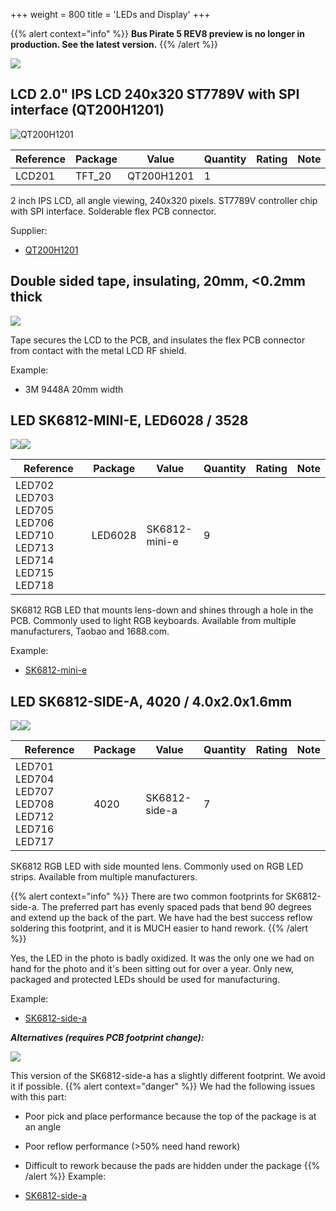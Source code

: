 +++
weight = 800
title = 'LEDs and Display'
+++

{{% alert context="info" %}}
**Bus Pirate 5 REV8 preview is no longer in production. See the latest version.**
{{% /alert %}}

![](/images/docs/hw/bp5rev8/lcd-cover.jpg)

## LCD 2.0" IPS LCD 240x320 ST7789V with SPI interface (QT200H1201)

![QT200H1201](/images/docs/hw/bp5rev8/lcd.jpg)

|**Reference**|**Package**|**Value**|**Quantity**|**Rating**|**Note**|
|-|-|-|-|-|-|
|LCD201|TFT\_20|QT200H1201|1||

2 inch IPS LCD, all angle viewing, 240x320 pixels. ST7789V controller chip with SPI interface. Solderable flex PCB connector.

Supplier:

*   [QT200H1201](https://item.taobao.com/item.htm?id=581793017604)

## Double sided tape, insulating, 20mm, <0.2mm thick

![](/images/docs/hw/bp5rev8/3m9448a-400px.jpg)

Tape secures the LCD to the PCB, and insulates the flex PCB connector from contact with the metal LCD RF shield. 

Example:

* 3M 9448A 20mm width

## LED SK6812-MINI-E, LED6028 / 3528

![](/images/docs/hw/bp5rev8/ledminie.jpg)![](/images/docs/hw/bp5rev8/sk6812-mini-e-400.png)

|**Reference**|**Package**|**Value**|**Quantity**|**Rating**|**Note**|
|-|-|-|-|-|-|
|LED702 LED703 LED705 LED706 LED710 LED713 LED714 LED715 LED718|LED6028|SK6812-mini-e|9|

SK6812 RGB LED that mounts lens-down and shines through a hole in the PCB. Commonly used to light RGB keyboards. Available from multiple manufacturers, Taobao and 1688.com.

Example:

*   [SK6812-mini-e](https://item.taobao.com/item.htm?spm=a1z09.2.0.0.4dfd2e8dXJuwqu&id=636757374631&_u=626q2r6fe46d)

## LED SK6812-SIDE-A, 4020 / 4.0x2.0x1.6mm

![](/images/docs/hw/bp5rev8/led-sidea.jpg)![](/images/docs/hw/bp5rev8/sk6812-side-a_b.png)

|**Reference**|**Package**|**Value**|**Quantity**|**Rating**|**Note**|
|-|-|-|-|-|-|
|LED701 LED704 LED707 LED708 LED712 LED716 LED717|4020|SK6812-side-a|7||

SK6812 RGB LED with side mounted lens. Commonly used on RGB LED strips. Available from multiple manufacturers. 

{{% alert context="info" %}}
There are two common footprints for SK6812-side-a. The preferred part has evenly spaced pads that bend 90 degrees and extend up the back of the part. We have had the best success reflow soldering this footprint, and it is MUCH easier to hand rework.
{{% /alert %}}

Yes, the LED in the photo is badly oxidized. It was the only one we had on hand for the photo and it's been sitting out for over a year. Only new, packaged and protected LEDs should be used for manufacturing.

Example:

*   [SK6812-side-a](https://item.taobao.com/item.htm?spm=a1z09.2.0.0.1a572e8daQXham&id=630965496117&_u=j26q2r6f7f04)

_**Alternatives (requires PCB footprint change):**_

![](/images/docs/hw/bp5rev8/led-sidea-bad.jpg)

This version of the SK6812-side-a has a slightly different footprint. We avoid it if possible.
{{% alert context="danger" %}}
We had the following issues with this part:
*   Poor pick and place performance because the top of the package is at an angle
*   Poor reflow performance (>50% need hand rework)
*   Difficult to rework because the pads are hidden under the package
{{% /alert %}}
Example:

*   [SK6812-side-a](https://item.szlcsc.com/3113216.html)

